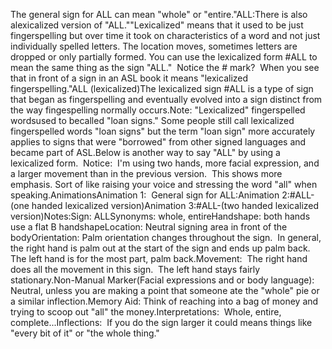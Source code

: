 The general sign for ALL can mean 
"whole" or "entire."ALL:There is also alexicalized version of "ALL.""Lexicalized" means that it used to be just fingerspelling but over
time it took on characteristics of a word and not just individually spelled
letters. The location moves, sometimes letters are dropped or only partially
formed. You can use the lexicalized form #ALL to mean the same thing as the sign
"ALL."  Notice the # mark?  When you see that in front of a
sign in an ASL book it means "lexicalized fingerspelling."ALL (lexicalized)The lexicalized sign #ALL is a type of sign that began as fingerspelling and 
eventually evolved into a sign distinct from the way fingespelling normally 
occurs.Note:
"Lexicalized" fingerspelled wordsused to becalled "loan
signs."
Some people still call lexicalized fingerspelled words "loan signs"
but the term "loan sign" more accurately applies to signs that were
"borrowed" from other signed languages and became part of ASL.Below is another way to say "ALL" by using a lexicalized form. 
Notice:  I'm using two hands, more facial expression, and a larger movement
than in the previous version.  This shows more emphasis. Sort of like
raising your voice and stressing the word "all" when speaking.AnimationsAnimation 1:  General sign for ALL:Animation 2:#ALL-(one 
  handed lexicalized version)Animation 3:#ALL-(two 
  handed lexicalized version)Notes:Sign: ALLSynonyms: whole, entireHandshape: both hands use a flat B handshapeLocation: Neutral signing area in front of the bodyOrientation: Palm orientation changes throughout the sign.  
    In general, the right hand is palm out at the start of the sign and ends up 
    palm back.  The left hand is for the most part, palm back.Movement:  The right hand does all the movement in this sign.  
    The left hand stays fairly stationary.Non-Manual Marker(Facial expressions and or body language): Neutral, 
    unless you are making a point that someone ate the "whole" pie or 
    a similar inflection.Memory Aid: Think of reaching into a bag of money and trying to scoop 
    out "all" the money.Interpretations:  Whole, entire, complete...Inflections:  If you do the sign larger it could means things 
    like "every bit of it" or
    "the whole thing."
